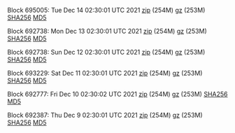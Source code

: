Block 695005: Tue Dec 14 02:30:01 UTC 2021 [zip](https://files.01coin.io/mainnet/2021-12-14/bootstrap.dat.zip) (254M) [gz](https://files.01coin.io/mainnet/2021-12-14/bootstrap.dat.tar.gz) (253M) [SHA256](https://files.01coin.io/mainnet/2021-12-14/sha256.txt) [MD5](https://files.01coin.io/mainnet/2021-12-14/md5.txt)

Block 692738: Mon Dec 13 02:30:01 UTC 2021 [zip](https://files.01coin.io/mainnet/2021-12-13/bootstrap.dat.zip) (254M) [gz](https://files.01coin.io/mainnet/2021-12-13/bootstrap.dat.tar.gz) (253M) [SHA256](https://files.01coin.io/mainnet/2021-12-13/sha256.txt) [MD5](https://files.01coin.io/mainnet/2021-12-13/md5.txt)

Block 692738: Sun Dec 12 02:30:01 UTC 2021 [zip](https://files.01coin.io/mainnet/2021-12-12/bootstrap.dat.zip) (254M) [gz](https://files.01coin.io/mainnet/2021-12-12/bootstrap.dat.tar.gz) (253M) [SHA256](https://files.01coin.io/mainnet/2021-12-12/sha256.txt) [MD5](https://files.01coin.io/mainnet/2021-12-12/md5.txt)

Block 693229: Sat Dec 11 02:30:01 UTC 2021 [zip](https://files.01coin.io/mainnet/2021-12-11/bootstrap.dat.zip) (254M) [gz](https://files.01coin.io/mainnet/2021-12-11/bootstrap.dat.tar.gz) (253M) [SHA256](https://files.01coin.io/mainnet/2021-12-11/sha256.txt) [MD5](https://files.01coin.io/mainnet/2021-12-11/md5.txt)

Block 692777: Fri Dec 10 02:30:02 UTC 2021 [zip](https://files.01coin.io/mainnet/2021-12-10/bootstrap.dat.zip) (254M) [gz](https://files.01coin.io/mainnet/2021-12-10/bootstrap.dat.tar.gz) (253M) [SHA256](https://files.01coin.io/mainnet/2021-12-10/sha256.txt) [MD5](https://files.01coin.io/mainnet/2021-12-10/md5.txt)

Block 692387: Thu Dec  9 02:30:01 UTC 2021 [zip](https://files.01coin.io/mainnet/2021-12-09/bootstrap.dat.zip) (254M) [gz](https://files.01coin.io/mainnet/2021-12-09/bootstrap.dat.tar.gz) (253M) [SHA256](https://files.01coin.io/mainnet/2021-12-09/sha256.txt) [MD5](https://files.01coin.io/mainnet/2021-12-09/md5.txt)

